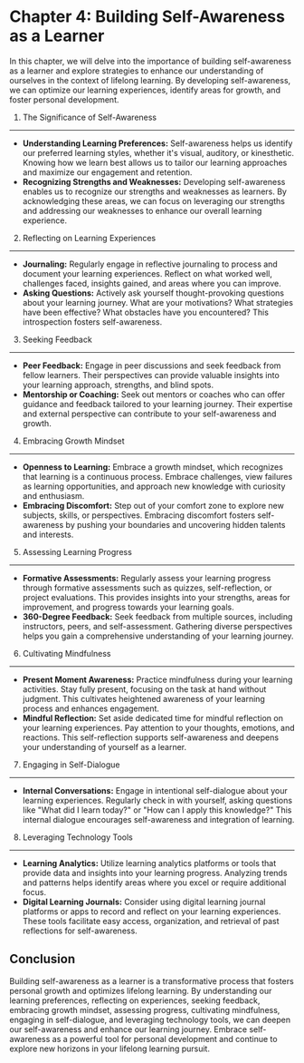 Chapter 4: Building Self-Awareness as a Learner
===============================================

In this chapter, we will delve into the importance of building self-awareness as a learner and explore strategies to enhance our understanding of ourselves in the context of lifelong learning. By developing self-awareness, we can optimize our learning experiences, identify areas for growth, and foster personal development.

1. The Significance of Self-Awareness
-------------------------------------

* **Understanding Learning Preferences:** Self-awareness helps us identify our preferred learning styles, whether it's visual, auditory, or kinesthetic. Knowing how we learn best allows us to tailor our learning approaches and maximize our engagement and retention.
* **Recognizing Strengths and Weaknesses:** Developing self-awareness enables us to recognize our strengths and weaknesses as learners. By acknowledging these areas, we can focus on leveraging our strengths and addressing our weaknesses to enhance our overall learning experience.

2. Reflecting on Learning Experiences
-------------------------------------

* **Journaling:** Regularly engage in reflective journaling to process and document your learning experiences. Reflect on what worked well, challenges faced, insights gained, and areas where you can improve.
* **Asking Questions:** Actively ask yourself thought-provoking questions about your learning journey. What are your motivations? What strategies have been effective? What obstacles have you encountered? This introspection fosters self-awareness.

3. Seeking Feedback
-------------------

* **Peer Feedback:** Engage in peer discussions and seek feedback from fellow learners. Their perspectives can provide valuable insights into your learning approach, strengths, and blind spots.
* **Mentorship or Coaching:** Seek out mentors or coaches who can offer guidance and feedback tailored to your learning journey. Their expertise and external perspective can contribute to your self-awareness and growth.

4. Embracing Growth Mindset
---------------------------

* **Openness to Learning:** Embrace a growth mindset, which recognizes that learning is a continuous process. Embrace challenges, view failures as learning opportunities, and approach new knowledge with curiosity and enthusiasm.
* **Embracing Discomfort:** Step out of your comfort zone to explore new subjects, skills, or perspectives. Embracing discomfort fosters self-awareness by pushing your boundaries and uncovering hidden talents and interests.

5. Assessing Learning Progress
------------------------------

* **Formative Assessments:** Regularly assess your learning progress through formative assessments such as quizzes, self-reflection, or project evaluations. This provides insights into your strengths, areas for improvement, and progress towards your learning goals.
* **360-Degree Feedback:** Seek feedback from multiple sources, including instructors, peers, and self-assessment. Gathering diverse perspectives helps you gain a comprehensive understanding of your learning journey.

6. Cultivating Mindfulness
--------------------------

* **Present Moment Awareness:** Practice mindfulness during your learning activities. Stay fully present, focusing on the task at hand without judgment. This cultivates heightened awareness of your learning process and enhances engagement.
* **Mindful Reflection:** Set aside dedicated time for mindful reflection on your learning experiences. Pay attention to your thoughts, emotions, and reactions. This self-reflection supports self-awareness and deepens your understanding of yourself as a learner.

7. Engaging in Self-Dialogue
----------------------------

* **Internal Conversations:** Engage in intentional self-dialogue about your learning experiences. Regularly check in with yourself, asking questions like "What did I learn today?" or "How can I apply this knowledge?" This internal dialogue encourages self-awareness and integration of learning.

8. Leveraging Technology Tools
------------------------------

* **Learning Analytics:** Utilize learning analytics platforms or tools that provide data and insights into your learning progress. Analyzing trends and patterns helps identify areas where you excel or require additional focus.
* **Digital Learning Journals:** Consider using digital learning journal platforms or apps to record and reflect on your learning experiences. These tools facilitate easy access, organization, and retrieval of past reflections for self-awareness.

Conclusion
----------

Building self-awareness as a learner is a transformative process that fosters personal growth and optimizes lifelong learning. By understanding our learning preferences, reflecting on experiences, seeking feedback, embracing growth mindset, assessing progress, cultivating mindfulness, engaging in self-dialogue, and leveraging technology tools, we can deepen our self-awareness and enhance our learning journey. Embrace self-awareness as a powerful tool for personal development and continue to explore new horizons in your lifelong learning pursuit.
